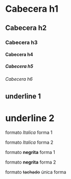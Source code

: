 # Cabecera h1
##  Cabecera h2
###  Cabecera h3
####  Cabecera h4
#####  Cabecera h5
######  Cabecera h6

underline 1
-

underline 2
=

formato *Italica* forma 1

formato _Italica_ forma 2

formato **negrita**  forma 1

formato __negrita__  forma 2

formato ~~tachado~~ única forma


